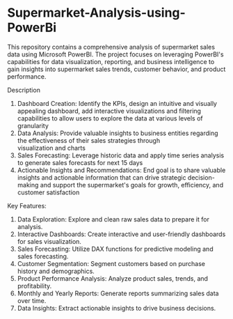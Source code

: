 # Supermarket-Analysis-using-PowerBi

This repository contains a comprehensive analysis of supermarket sales data using Microsoft PowerBI. The project focuses on leveraging PowerBI's capabilities for data visualization, reporting, and business intelligence to gain insights into supermarket sales trends, customer behavior, and product performance.

Description

1. Dashboard Creation: Identify the KPIs, design an intuitive and visually appealing dashboard, add interactive visualizations and filtering capabilities to allow 
   users to explore the data at various levels of granularity
2. Data Analysis: Provide valuable insights to business entities regarding the effectiveness of their sales strategies through visualization and charts
3. Sales Forecasting: Leverage historic data and apply time series analysis to generate sales forecasts for next 15 days
4. Actionable Insights and Recommendations: End goal is to share valuable insights and actionable information that can drive strategic decision-making and support 
   the supermarket's goals for growth, efficiency, and customer satisfaction

Key Features:

1. Data Exploration: Explore and clean raw sales data to prepare it for analysis.
2. Interactive Dashboards: Create interactive and user-friendly dashboards for sales visualization.
3. Sales Forecasting: Utilize DAX functions for predictive modeling and sales forecasting.
4. Customer Segmentation: Segment customers based on purchase history and demographics.
5. Product Performance Analysis: Analyze product sales, trends, and profitability.
6. Monthly and Yearly Reports: Generate reports summarizing sales data over time.
7. Data Insights: Extract actionable insights to drive business decisions.


